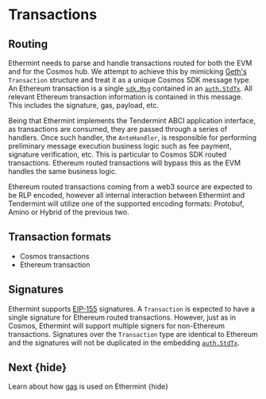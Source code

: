 <!--
order: 2
-->

# Transactions

## Routing

Ethermint needs to parse and handle transactions routed for both the EVM and for the Cosmos hub. We
attempt to achieve this by mimicking [Geth's](https://github.com/torusresearch/go-ethereum) `Transaction`
structure and treat it as a unique Cosmos SDK message type. An Ethereum transaction is a single
[`sdk.Msg`](https://godoc.org/github.com/cosmos/cosmos-sdk/types#Msg) contained in an
[`auth.StdTx`](https://godoc.org/github.com/cosmos/cosmos-sdk/x/auth#StdTx). All relevant Ethereum
transaction information is contained in this message. This includes the signature, gas, payload,
etc.

Being that Ethermint implements the Tendermint ABCI application interface, as transactions are
consumed, they are passed through a series of handlers. Once such handler, the `AnteHandler`, is
responsible for performing preliminary message execution business logic such as fee payment,
signature verification, etc. This is particular to Cosmos SDK routed transactions. Ethereum routed
transactions will bypass this as the EVM handles the same business logic.

Ethereum routed transactions coming from a web3 source are expected to be RLP encoded, however all
internal interaction between Ethermint and Tendermint will utilize one of the supported encoding
formats: Protobuf, Amino or Hybrid of the previous two.

## Transaction formats

<!-- TODO: -->

- Cosmos transactions
- Ethereum transaction

## Signatures

Ethermint supports [EIP-155](https://github.com/ethereum/EIPs/blob/master/EIPS/eip-155.md)
signatures. A `Transaction` is expected to have a single signature for Ethereum routed transactions.
However, just as in Cosmos, Ethermint will support multiple signers for non-Ethereum transactions.
Signatures over the `Transaction` type are identical to Ethereum and the signatures will not be
duplicated in the embedding
[`auth.StdTx`](https://godoc.org/github.com/cosmos/cosmos-sdk/x/auth#StdTx).

## Next {hide}

Learn about how [gas](./gas.md) is used on Ethermint {hide}
